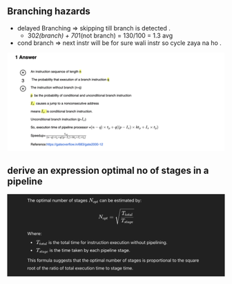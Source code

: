 ## Branching hazards 
- delayed Branching => skipping till branch is detected .
    - 30*2(branch) + 70*1(not branch) = 130/100 = 1.3 avg
- cond branch => next instr will be for sure wali instr so cycle zaya na ho .

![alt text](image-1.png)




## derive an expression optimal no of stages in a pipeline

![alt text](image-2.png)


